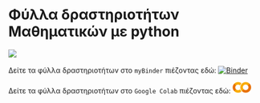 
# Φύλλα δραστηριοτήτων Μαθηματικών με python

<img src="https://www.python.org/static/community_logos/python-logo-master-v3-TM.png" width="150">

Δείτε τα φύλλα δραστηριοτήτων στο ```myBinder``` πιέζοντας εδώ: [![Binder](https://mybinder.org/badge_logo.svg)](https://mybinder.org/v2/gh/demosthenesst/python/main?labpath=index.ipynb)

Δείτε τα φύλλα δραστηριοτήτων στο ```Google Colab``` πιέζοντας εδώ:   [![Colab](auxilliary/GoogleColab4.png)](https://colab.research.google.com/github/demosthenesst/python/blob/main/index.ipynb)

<!-- Δείτε τα φύλλα δραστηριοτήτων ```myBinder``` πιέζοντας εδώ:   [![Binder](https://mybinder.org/badge_logo.svg)](https://mybinder.org/v2/gh/demosthenesst/python/main?filepath=index.ipynb) -->
